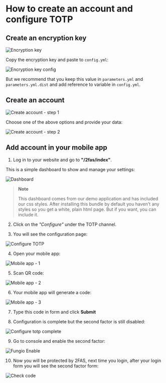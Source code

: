 How to create an account and configure TOTP
========================================

Create an encryption key
---------------------

![Encryption key](../images/encryption_key.png)

Copy the encryption key and paste to ``config.yml``:

![Encryption key config](../images/encryption_key_config.png)

But we recommend that you keep this value in `parameters.yml` and `parameters.yml.dist` and add reference to variable in `config.yml`.

Create an account
--------------

![Create account - step 1](../images/create_account_step_1.png)

Choose one of the above options and provide your data:

![Create account - step 2](../images/create_account_step_2.png)

Add account in your mobile app
------------------------------

1. Log in to your website and go to **"/2fas/index"**.

This is a simple dashboard to show and manage your settings:

![Dashboard](../images/dashboard.png)

> **Note**
>
>This dashboard comes from our demo application and has included our css styles.
>After installing this bundle by default you haven't any styles so you get a white, plain html page.
>But if you want, you can include it.

2. Click on the *"Configure"* under the TOTP channel.

3. You will see the configuration page:

![Configure TOTP](../images/configure_totp.png)

4. Open your mobile app:

![Mobile app - 1](../images/mobile_app_1.png)

5. Scan QR code:

![Mobile app - 2](../images/mobile_app_2.png)

6. Your mobile app will generate a code:

![Mobile app - 3](../images/mobile_app_3.png)

7. Type this code in form and click **Submit**

8. Configuration is complete but the second factor is still disabled:

![Configure totp complete](../images/configure_totp_complete.png)

9. Go to console and enable the second factor:

![Fungio Enable](../images/fungio_enable.png)

10. Now you will be protected by 2FAS, next time you login, after your login form you will see the second factor form:

![Check code](../images/check_code.png)